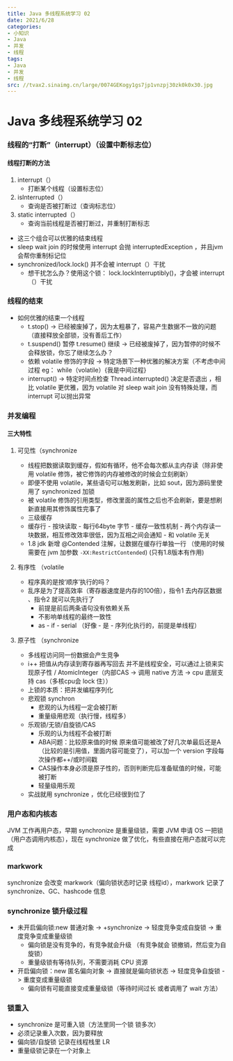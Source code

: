 ```yaml
---
title: Java 多线程系统学习 02
date: 2021/6/28
categories:
- 小知识
- Java
- 并发
- 线程
tags:
- Java
- 并发
- 线程
src: //tvax2.sinaimg.cn/large/0074GEKogy1gs7jp1vnzpj30zk0k0x30.jpg
---
```


# Java 多线程系统学习 02

### 线程的“打断”（interrupt）（设置中断标志位）

#### 线程打断的方法

1. interrupt（）
   - 打断某个线程（设置标志位）
2. isInterrupted（）
   - 查询是否被打断过（查询标志位）
3. static interrupted（）
   - 查询当前线程是否被打断过，并重制打断标志

- 这三个组合可以优雅的结束线程
- sleep wait join 的时候使用 interrupt 会抛 interruptedException ，并且jvm 会帮你重制标记位
- synchronized/lock.lock() 并不会被 interrupt（）干扰
  - 想干扰怎么办？使用这个锁： lock.lockInterruptibly()，才会被 interrupt（）干扰

### 线程的结束

- 如何优雅的结束一个线程
  - t.stop()  -> 已经被废掉了，因为太粗暴了，容易产生数据不一致的问题（直接释放全部锁，没有善后工作）
  - t.suspend() 暂停 t.resume() 继续 -> 已经被废掉了，因为暂停的时候不会释放锁，你忘了继续怎么办？
  - 依赖 volatile 修饰的字段 -> 特定场景下一种优雅的解决方案（不考虑中间过程 eg： while（volatile）{我是中间过程}
  - interrupt() -> 特定时间点检查 Thread.interrupted() 决定是否退出 ，相比 volatile 更优雅，因为 volatile 对 sleep wait join 没有特殊处理，而 interrupt 可以抛出异常

### 并发编程

#### 三大特性

1. 可见性（synchronize

   - 线程把数据读取到缓存，假如有循环，他不会每次都从主内存读（除非使用 volatile 修饰，被它修饰的内存被修改的时候会立刻刷新）
   - 即便不使用 volatile，某些语句可以触发刷新，比如 sout，因为源码里使用了 synchronized 加锁
   - 被 volatile 修饰的引用类型，修改里面的属性之后也不会刷新，要是想刷新直接用其修饰属性完事了
   - 三级缓存
   - 缓存行 - 按块读取 - 每行64byte 字节 - 缓存一致性机制 - 两个内存读一块数据，相互修改效率很低，因为互相之间会通知 - 和 volatile 无关
   - 1.8 jdk 新增 @Contended 注解，让数据在缓存行单独一行 （使用的时候需要在 jvm 加参数 `-XX:RestrictContended`) (只有1.8版本有作用)

2. 有序性 （volatile

   - 程序真的是按‘顺序’执行的吗？
   - 乱序是为了提高效率（寄存器速度是内存的100倍），指令1 去内存区数据 、指令2 就可以先执行了
     - 前提是前后两条语句没有依赖关系
     - 不影响单线程的最终一致性
     - as - if - serial （好像 - 是 - 序列化执行的，前提是单线程）

3. 原子性 （synchronize

   - 多线程访问同一份数据会产生竞争
   - i++ 把值从内存读到寄存器再写回去 并不是线程安全，可以通过上锁来实现原子性 / AtomicInteger（内部CAS -> 调用 native 方法 -> cpu 底层支持 cas（多核cpu会 lock 住））
   - 上锁的本质：把并发编程序列化
   - 悲观锁 synchron
     - 悲观的认为线程一定会被打断
     - 重量级用悲观（执行慢，线程多）
   - 乐观锁/无锁/自旋锁/CAS
     - 乐观的认为线程不会被打断
     - ABA问题：比较原来值的时候 原来值可能被改了好几次单最后还是A（比较的是引用值，里面内容可能变了），可以加一个 version 字段每次操作都++/或时间戳
     - CAS操作本身必须是原子性的，否则判断完后准备赋值的时候，可能被打断
     - 轻量级用乐观
   - 实战就用 synchronize ，优化已经很到位了

### 用户态和内核态

JVM 工作再用户态，早期 synchronize 是重量级锁，需要 JVM 申请 OS 一把锁（用户态调用内核态），现在 synchronize 做了优化，有些直接在用户态就可以完成

### markwork

synchronize 会改变 markwork（偏向锁状态时记录 线程id），markwork 记录了 synchronize、GC、hashcode 信息

### synchronize 锁升级过程

- 未开启偏向锁:new 普通对象 -> +synchronize -> 轻度竞争变成自旋锁 -> 重度竞争变成重量级锁
  - 偏向锁是没有竞争的，有竞争就会升级 （有竞争就会 锁撤销，然后变为自旋锁）
  - 重量级锁有等待队列，不需要消耗 CPU 资源
- 开启偏向锁：new 匿名偏向对象 -> 直接就是偏向锁状态 -> 轻度竞争自旋锁 -> 重度变成重量级锁
  - 偏向锁有可能直接变成重量级锁（等待时间过长 或者调用了 wait 方法）

### 锁重入

- synchronize 是可重入锁（方法里同一个锁 锁多次）
- 必须记录重入次数，因为要释放
- 偏向锁/自旋锁 记录在线程栈里 LR
- 重量级锁记录在一个对象上
